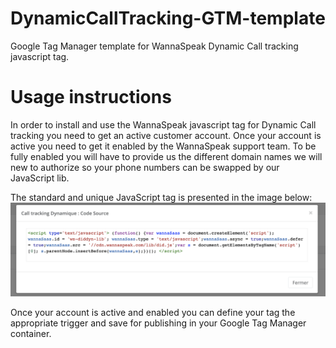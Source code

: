 # DynamicCallTracking-GTM-template
Google Tag Manager template for WannaSpeak Dynamic Call tracking javascript tag.


# Usage instructions

In order to install and use the WannaSpeak javascript tag for Dynamic Call tracking you need to get an active customer account.
Once your account is active you need to get it enabled by the WannaSpeak support team.
To be fully enabled you will have to provide us the different domain names we will new to authorize so your phone numbers can be swapped by our JavaScript lib.

The standard and unique JavaScript tag is presented in the image below:
![image](https://github.com/wannaspeak/DynamicCallTracking-GTM-template/blob/master/javascript-diddyn.png)


Once your account is active and enabled you can define your tag the appropriate trigger and save for publishing in your Google Tag Manager container.

